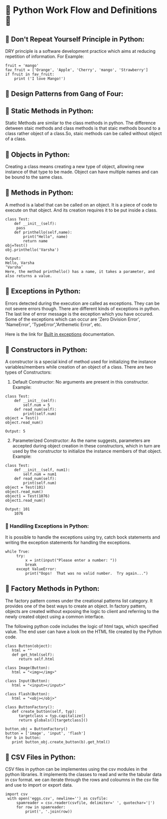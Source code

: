 # &#x1F538; Python Work Flow and Definitions &#x1F538;

## &#x1F538; Don't Repeat Yourself Principle in Python:

DRY principle is a software development practice which aims at reducing repetition of information.
For Example:
```
fruit = 'mango'
fav_fruit = ['Orange', 'Apple', 'Cherry', 'mango', 'Strawberry']
if fruit in fav_fruit:
    print ('I love Mango!')
```

## &#x1F538; Design Patterns from Gang of Four:

## &#x1F538; Static Methods in Python:

Static Methods are similar to the class methods in python. The difference detween staic methods and class methods is that staic methods bound to a class rather object of a class.So, staic methods can be called without object of a class.

## &#x1F538; Objects in Python:

Creating a class means creating a new type of object, allowing new instance of that type to be made. Object can have multiple names and can be bound to the same class.

## &#x1F538;  Methods in Python: 
A method is a label that can be called on an object. It is a piece of code to execute on that object. And its creation requires it to be put inside a class.
```
class Test:
    def __init__(self):
     pass
    def printhello(self,name):
        print("Hello", name)
        return name
obj=Test()
obj.printhello('Varsha')

Output: 
Hello, Varsha
‘Varsha’
Here, the method printhello() has a name, it takes a parameter, and also returns a value.
```

## &#x1F538; Exceptions in Python:

Errors detected during the execution are called as exceptions. They can be not severe errors though. There are different kinds of exceptions in python. The last line of error message is the exception which you have occured. Some of the exceptions which can occur are 'Zero Division Error', 'NameError', 'TypeError','Arthemetic Error', etc.

Here is the link for [Built in exceptions](https://docs.python.org/3/library/exceptions.html#bltin-exceptions) documentation.

## &#x1F538; Constructors in Python:

A constructor is a special kind of method used for initializing the instance variables/members while creation of an object of a class.
There are two types of Constructors:

1.	Default Constructor: No arguments are present in this constructor.
Example:
```
class Test:
    def __init__(self):
        self.num = 5
    def read_num(self):
        print(self.num)
object = Test()
object.read_num()

Output: 5
```

2.	Parameterized Constructor: As the name suggests, parameters are accepted during object creation in these constructors, which in turn are used by the constructor to initialize the instance members of that object.
Example:
```
class Test:
    def __init__(self, num1):
        self.num = num1
    def read_num(self):
        print(self.num)
object = Test(101)
object.read_num()
object1 = Test(1076)
object1.read_num()

Output: 101
	1076
```

### &#x1F538; Handiling Exceptions in Python:

It is possible to handle the exceptions using try, catch bock statements and writing the exception statements for handling the exceptions.
```
while True:
     try:
         x = int(input("Please enter a number: "))
         break
     except ValueError:
         print("Oops!  That was no valid number.  Try again...")
```

## &#x1F538; Factory Methods in Python:

The factory pattern comes under the creational patterns list category. It provides one of the best ways to create an object. In factory pattern, objects are created without exposing the logic to client and referring to the newly created object using a common interface.

The following python code includes the logic of html tags, which specified value. The end user can have a look on the HTML file created by the Python code.

```
class Button(object):
   html = ""
   def get_html(self):
      return self.html

class Image(Button):
   html = "<img></img>"

class Input(Button):
   html = "<input></input>"

class Flash(Button):
   html = "<obj></obj>"

class ButtonFactory():
   def create_button(self, typ):
      targetclass = typ.capitalize()
      return globals()[targetclass]()

button_obj = ButtonFactory()
button = ['image', 'input', 'flash']
for b in button:
   print button_obj.create_button(b).get_html()
```
## &#x1F538; CSV Files in Python:

CSV files in python can be implementes using the csv modules in the python libraries. It implements the classes to read and write the tabular data in csv format. we can iterate through the rows and coloumns in the csv file and use to import or export data.

```
import csv
 with open('eggs.csv', newline='') as csvfile:
     spamreader = csv.reader(csvfile, delimiter=' ', quotechar='|')
     for row in spamreader:
         print(', '.join(row))
```
